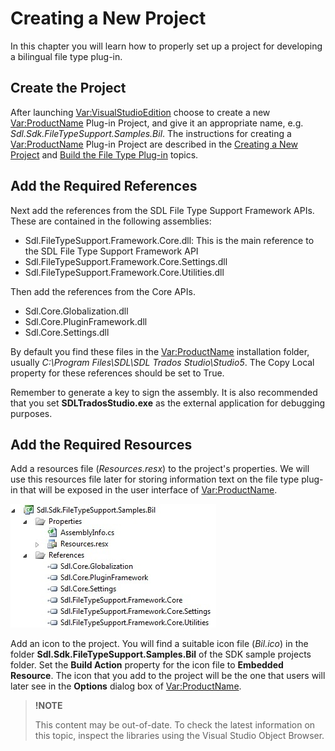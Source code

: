 Creating a New Project
==

In this chapter you will learn how to properly set up a project for developing a bilingual file type plug-in.

Create the Project
-- 

After launching <Var:VisualStudioEdition> choose to create a new <Var:ProductName> Plug-in Project, and give it an appropriate name, e.g. *Sdl.Sdk.FileTypeSupport.Samples.Bil*. The instructions for creating a <Var:ProductName> Plug-in Project are described in the [Creating a New Project](creating_a_new_project.md) and [Build the File Type Plug-in](build_the_file_type_plug_in.md) topics.

Add the Required References
--

Next add the references from the SDL File Type Support Framework APIs. These are contained in the following assemblies:

* Sdl.FileTypeSupport.Framework.Core.dll: This is the main reference to the SDL File Type Support Framework API
* Sdl.FileTypeSupport.Framework.Core.Settings.dll
* Sdl.FileTypeSupport.Framework.Core.Utilities.dll

Then add the references from the Core APIs.
* Sdl.Core.Globalization.dll
* Sdl.Core.PluginFramework.dll
* Sdl.Core.Settings.dll

By default you find these files in the <Var:ProductName> installation folder, usually *C:\Program Files\SDL\SDL Trados Studio\Studio5*. The Copy Local property for these references should be set to True.

Remember to generate a key to sign the assembly. It is also recommended that you set **SDLTradosStudio.exe** as the external application for debugging purposes.

Add the Required Resources
--

Add a resources file (*Resources.resx*) to the project's properties. We will use this resources file later for storing information text on the file type plug-in that will be exposed in the user interface of <Var:ProductName>.

![SimpleTextFilterResources](images/SimpleTextFilterResources.jpg)

Add an icon to the project. You will find a suitable icon file (*Bil.ico*) in the folder **Sdl.Sdk.FileTypeSupport.Samples.Bil** of the SDK sample projects folder. Set the **Build Action** property for the icon file to **Embedded Resource**. The icon that you add to the project will be the one that users will later see in the **Options** dialog box of <Var:ProductName>.

>**!NOTE**
>
> This content may be out-of-date. To check the latest information on this topic, inspect the libraries using the Visual Studio Object Browser.
